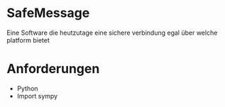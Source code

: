 # SafeMessage
Eine Software die heutzutage eine sichere verbindung egal über welche platform bietet

# Anforderungen
- Python
- Import sympy